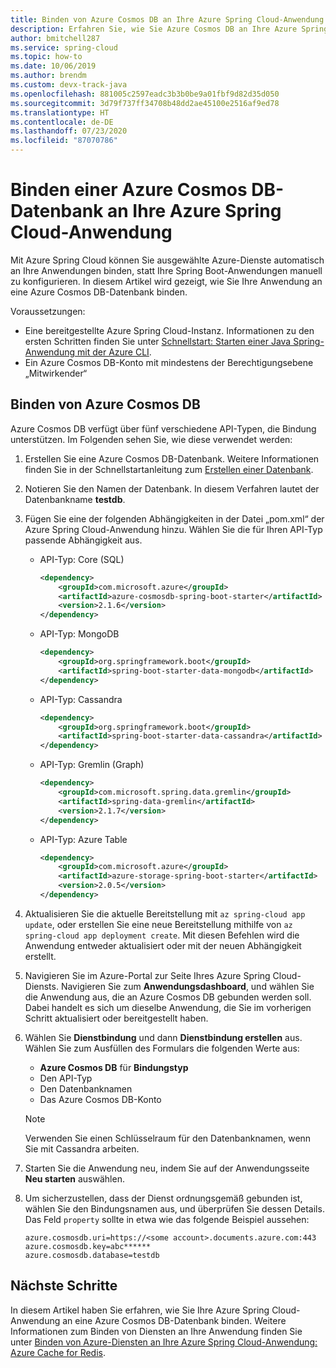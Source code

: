 ```yaml
---
title: Binden von Azure Cosmos DB an Ihre Azure Spring Cloud-Anwendung
description: Erfahren Sie, wie Sie Azure Cosmos DB an Ihre Azure Spring Cloud-Anwendung binden.
author: bmitchell287
ms.service: spring-cloud
ms.topic: how-to
ms.date: 10/06/2019
ms.author: brendm
ms.custom: devx-track-java
ms.openlocfilehash: 881005c2597eadc3b3b0be9a01fbf9d82d35d050
ms.sourcegitcommit: 3d79f737ff34708b48dd2ae45100e2516af9ed78
ms.translationtype: HT
ms.contentlocale: de-DE
ms.lasthandoff: 07/23/2020
ms.locfileid: "87070786"
---
```

# <a name="bind-an-azure-cosmos-db-database-to-your-azure-spring-cloud-application"></a>Binden einer Azure Cosmos DB-Datenbank an Ihre Azure Spring Cloud-Anwendung

Mit Azure Spring Cloud können Sie ausgewählte Azure-Dienste automatisch an Ihre Anwendungen binden, statt Ihre Spring Boot-Anwendungen manuell zu konfigurieren. In diesem Artikel wird gezeigt, wie Sie Ihre Anwendung an eine Azure Cosmos DB-Datenbank binden.

Voraussetzungen:

* Eine bereitgestellte Azure Spring Cloud-Instanz. Informationen zu den ersten Schritten finden Sie unter [Schnellstart: Starten einer Java Spring-Anwendung mit der Azure CLI](spring-cloud-quickstart-launch-app-cli.md).
* Ein Azure Cosmos DB-Konto mit mindestens der Berechtigungsebene „Mitwirkender“

## <a name="bind-azure-cosmos-db"></a>Binden von Azure Cosmos DB

Azure Cosmos DB verfügt über fünf verschiedene API-Typen, die Bindung unterstützen. Im Folgenden sehen Sie, wie diese verwendet werden:

1. Erstellen Sie eine Azure Cosmos DB-Datenbank. Weitere Informationen finden Sie in der Schnellstartanleitung zum [Erstellen einer Datenbank](https://docs.microsoft.com/azure/cosmos-db/create-cosmosdb-resources-portal). 

1. Notieren Sie den Namen der Datenbank. In diesem Verfahren lautet der Datenbankname **testdb**.

1. Fügen Sie eine der folgenden Abhängigkeiten in der Datei „pom.xml“ der Azure Spring Cloud-Anwendung hinzu. Wählen Sie die für Ihren API-Typ passende Abhängigkeit aus.

    * API-Typ: Core (SQL)

      ```xml
      <dependency>
          <groupId>com.microsoft.azure</groupId>
          <artifactId>azure-cosmosdb-spring-boot-starter</artifactId>
          <version>2.1.6</version>
      </dependency>
      ```

    * API-Typ: MongoDB

      ```xml
      <dependency>
          <groupId>org.springframework.boot</groupId>
          <artifactId>spring-boot-starter-data-mongodb</artifactId>
      </dependency>
      ```

    * API-Typ: Cassandra

      ```xml
      <dependency>
          <groupId>org.springframework.boot</groupId>
          <artifactId>spring-boot-starter-data-cassandra</artifactId>
      </dependency>
      ```

    * API-Typ: Gremlin (Graph)

      ```xml
      <dependency>
          <groupId>com.microsoft.spring.data.gremlin</groupId>
          <artifactId>spring-data-gremlin</artifactId>
          <version>2.1.7</version>
      </dependency>
      ```

    * API-Typ: Azure Table

      ```xml
      <dependency>
          <groupId>com.microsoft.azure</groupId>
          <artifactId>azure-storage-spring-boot-starter</artifactId>
          <version>2.0.5</version>
      </dependency>
      ```

1. Aktualisieren Sie die aktuelle Bereitstellung mit `az spring-cloud app update`, oder erstellen Sie eine neue Bereitstellung mithilfe von `az spring-cloud app deployment create`. Mit diesen Befehlen wird die Anwendung entweder aktualisiert oder mit der neuen Abhängigkeit erstellt.

1. Navigieren Sie im Azure-Portal zur Seite Ihres Azure Spring Cloud-Diensts. Navigieren Sie zum **Anwendungsdashboard**, und wählen Sie die Anwendung aus, die an Azure Cosmos DB gebunden werden soll. Dabei handelt es sich um dieselbe Anwendung, die Sie im vorherigen Schritt aktualisiert oder bereitgestellt haben.

1. Wählen Sie **Dienstbindung** und dann **Dienstbindung erstellen** aus. Wählen Sie zum Ausfüllen des Formulars die folgenden Werte aus:
   * **Azure Cosmos DB** für **Bindungstyp**
   * Den API-Typ
   * Den Datenbanknamen
   * Das Azure Cosmos DB-Konto

    > [!NOTE]
    > Verwenden Sie einen Schlüsselraum für den Datenbanknamen, wenn Sie mit Cassandra arbeiten.

1. Starten Sie die Anwendung neu, indem Sie auf der Anwendungsseite **Neu starten** auswählen.

1. Um sicherzustellen, dass der Dienst ordnungsgemäß gebunden ist, wählen Sie den Bindungsnamen aus, und überprüfen Sie dessen Details. Das Feld `property` sollte in etwa wie das folgende Beispiel aussehen:

    ```
    azure.cosmosdb.uri=https://<some account>.documents.azure.com:443
    azure.cosmosdb.key=abc******
    azure.cosmosdb.database=testdb
    ```

## <a name="next-steps"></a>Nächste Schritte

In diesem Artikel haben Sie erfahren, wie Sie Ihre Azure Spring Cloud-Anwendung an eine Azure Cosmos DB-Datenbank binden. Weitere Informationen zum Binden von Diensten an Ihre Anwendung finden Sie unter [Binden von Azure-Diensten an Ihre Azure Spring Cloud-Anwendung: Azure Cache for Redis](spring-cloud-tutorial-bind-redis.md).
